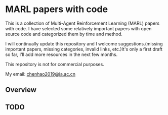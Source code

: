 # MARL papers with code
This is a collection of Multi-Agent Reinforcement Learning (MARL) papers with code. I have selected some relatively important papers with open source code and categorized them by time and method.

I will continually update this repository and I welcome suggestions.(missing important papers, missing categories, invalid links, etc.)It's only a first draft so far, I'll add more resources in the next few months.

This repository is not for commercial purposes.

My email: chenhao2019@ia.ac.cn

## Overview




## TODO








